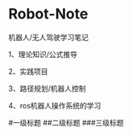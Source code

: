 # Robot-Note
机器人/无人驾驶学习笔记

1、理论知识/公式推导

2、实践项目

3、路径规划/机器人控制

4、ros机器人操作系统的学习

#一级标题
##二级标题
###三级标题
